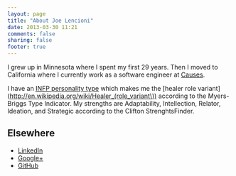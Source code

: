 ```yaml
---
layout: page
title: "About Joe Lencioni"
date: 2013-03-30 11:21
comments: false
sharing: false
footer: true
---
```


I grew up in Minnesota where I spent my first 29 years. Then I moved to
California where I currently work as a software engineer at
[Causes](http://www.causes.com).

I have an [<abbr title="introversion, intuition, feeling,
perception">INFP</abbr> personality type](http://en.wikipedia.org/wiki/INFP)
which makes me the [healer role
variant](http://en.wikipedia.org/wiki/Healer_(role_variant\)) according to the
Myers-Briggs Type Indicator. My strengths are Adaptability, Intellection,
Relator, Ideation, and Strategic according to the Clifton StrenghtsFinder.

## Elsewhere

  - <a href="http://www.linkedin.com/in/lencioni/" rel="me">LinkedIn</a>
  - <a href="https://plus.google.com/117020586465451320357?rel=author"
    rel="me">Google+</a>
  - <a href="https://github.com/lencioni/" rel="me">GitHub</a>
